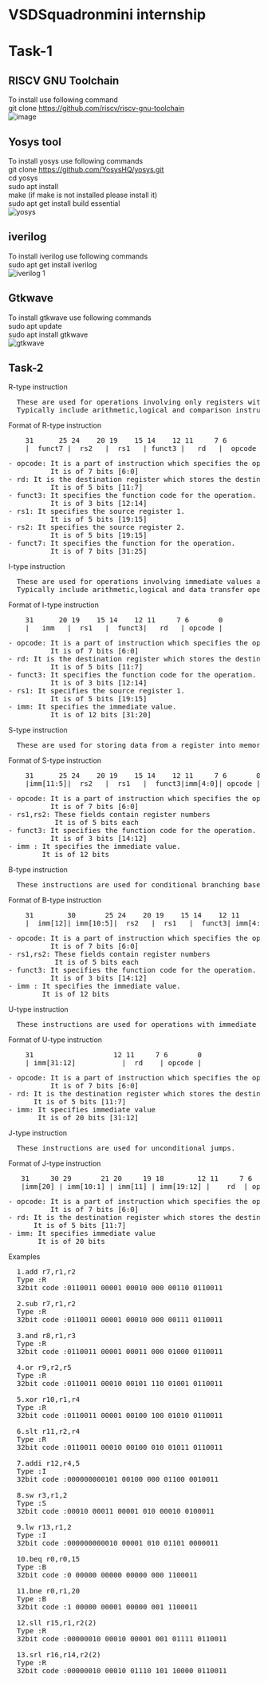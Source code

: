 # VSDSquadronmini internship
# Task-1
## RISCV GNU Toolchain
To install use following command    
git clone https://github.com/riscv/riscv-gnu-toolchain  
![image](https://github.com/Sivasrikiran2004/VSDSquadronmini/assets/162977948/32043ca8-8684-43c3-a887-da0744c889b2)
## Yosys tool 
To install yosys use following commands   
git clone https://github.com/YosysHQ/yosys.git  
cd yosys  
sudo apt install  
make (if make is not installed please install it)  
sudo apt get install build essential  
![yosys](https://github.com/Sivasrikiran2004/VSDSquadronmini/assets/162977948/6c79419c-441f-4a5b-8924-7116404999c4)
## iverilog
To install iverilog use following commands    
sudo apt get install iverilog  
![iverilog 1](https://github.com/Sivasrikiran2004/VSDSquadronmini/assets/162977948/d32cfa94-7b72-4635-b6c3-5a718222b962)  
## Gtkwave
To install gtkwave use following commands  
sudo apt update  
sudo apt install gtkwave  
![gtkwave](https://github.com/Sivasrikiran2004/VSDSquadronmini/assets/162977948/88831ff2-a15f-4fd4-914b-dd0ba61fd6c1)  

## Task-2  
R-type instruction
<pre>
  These are used for operations involving only registers without immediate values.  
  Typically include arithmetic,logical and comparison instructions. 
</pre>
Format of R-type instruction
<pre>
    31      25 24    20 19    15 14    12 11     7 6        0  
    |  funct7 |  rs2   |  rs1   | funct3 |   rd   |  opcode | 
</pre>
<pre>
- opcode: It is a part of instruction which specifies the operation to be performed.  
          It is of 7 bits [6:0]
- rd: It is the destination register which stores the destination address.  
          It is of 5 bits [11:7]  
- funct3: It specifies the function code for the operation.  
          It is of 3 bits [12:14]  
- rs1: It specifies the source register 1.  
          It is of 5 bits [19:15]  
- rs2: It specifies the source register 2.  
          It is of 5 bits [19:15]  
- funct7: It specifies the function for the operation.  
          It is of 7 bits [31:25]  
</pre>
  
I-type instruction  
<pre>
  These are used for operations involving immediate values along with registers.  
  Typically include arithmetic,logical and data transfer operations.  
</pre>
Format of I-type instruction
<pre>
    31      20 19    15 14    12 11     7 6       0
    |   imm   |  rs1   |  funct3|   rd   | opcode |
</pre>
<pre>
- opcode: It is a part of instruction which specifies the operation to be performed.  
          It is of 7 bits [6:0]
- rd: It is the destination register which stores the destination address.  
          It is of 5 bits [11:7]
- funct3: It specifies the function code for the operation.  
          It is of 3 bits [12:14]
- rs1: It specifies the source register 1.  
          It is of 5 bits [19:15]
- imm: It specifies the immediate value.
          It is of 12 bits [31:20]  
</pre>
S-type instruction
<pre>
  These are used for storing data from a register into memory.
</pre>  
Format of S-type instruction  
<pre>
    31      25 24    20 19    15 14    12 11     7 6       0
    |imm[11:5]|  rs2   |  rs1   |  funct3|imm[4:0]| opcode |
</pre>
<pre>
- opcode: It is a part of instruction which specifies the operation to be performed.  
          It is of 7 bits [6:0]  
- rs1,rs2: These fields contain register numbers  
           It is of 5 bits each  
- funct3: It specifies the function code for the operation.  
          It is of 3 bits [14:12]  
- imm : It specifies the immediate value.
        It is of 12 bits
</pre>
B-type instruction
<pre>
  These instructions are used for conditional branching based on a condition evaluated from comparing two register values.
</pre>
Format of B-type instruction
<pre>
    31        30       25 24    20 19    15 14    12 11       8        7 6       0
    |  imm[12]| imm[10:5]|  rs2   |  rs1   |  funct3| imm[4:1]| imm[11] | opcode |
</pre>
<pre>
- opcode: It is a part of instruction which specifies the operation to be performed.  
          It is of 7 bits [6:0]  
- rs1,rs2: These fields contain register numbers  
           It is of 5 bits each  
- funct3: It specifies the function code for the operation.  
          It is of 3 bits [14:12]  
- imm : It specifies the immediate value.
        It is of 12 bits
</pre>
U-type instruction 
<pre>
  These instructions are used for operations with immediate values that are wider than 12 bits.
</pre>
Format of U-type instruction
<pre>
    31                   12 11     7 6       0
    | imm[31:12]           |  rd    | opcode |
</pre>
<pre>
- opcode: It is a part of instruction which specifies the operation to be performed.  
          It is of 7 bits [6:0]  
- rd: It is the destination register which stores the destination address.  
      It is of 5 bits [11:7]  
- imm: It specifies immediate value
       It is of 20 bits [31:12]  
</pre>
J-type instruction 
<pre>
  These instructions are used for unconditional jumps.
</pre>
Format of J-type instruction
<pre>
   31     30 29       21 20     19 18        12 11     7 6       0
   |imm[20] | imm[10:1] | imm[11] | imm[19:12] |    rd  | opcode |
</pre>
<pre>
- opcode: It is a part of instruction which specifies the operation to be performed.  
          It is of 7 bits [6:0]  
- rd: It is the destination register which stores the destination address.  
      It is of 5 bits [11:7]  
- imm: It specifies immediate value
       It is of 20 bits 
</pre>
Examples
<pre>
  1.add r7,r1,r2
  Type :R
  32bit code :0110011 00001 00010 000 00110 0110011

  2.sub r7,r1,r2
  Type :R
  32bit code :0110011 00001 00010 000 00111 0110011

  3.and r8,r1,r3
  Type :R
  32bit code :0110011 00001 00011 000 01000 0110011

  4.or r9,r2,r5
  Type :R
  32bit code :0110011 00010 00101 110 01001 0110011

  5.xor r10,r1,r4
  Type :R
  32bit code :0110011 00001 00100 100 01010 0110011

  6.slt r11,r2,r4
  Type :R
  32bit code :0110011 00010 00100 010 01011 0110011

  7.addi r12,r4,5
  Type :I
  32bit code :000000000101 00100 000 01100 0010011 

  8.sw r3,r1,2
  Type :S
  32bit code :00010 00011 00001 010 00010 0100011

  9.lw r13,r1,2
  Type :I
  32bit code :000000000010 00001 010 01101 0000011

  10.beq r0,r0,15
  Type :B
  32bit code :0 00000 00000 00000 000 1100011

  11.bne r0,r1,20
  Type :B
  32bit code :1 00000 00001 00000 001 1100011

  12.sll r15,r1,r2(2)
  Type :R
  32bit code :00000010 00010 00001 001 01111 0110011

  13.srl r16,r14,r2(2)
  Type :R
  32bit code :00000010 00010 01110 101 10000 0110011
</pre>

